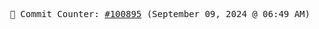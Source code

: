 <p align="center">
    <samp>
        📮 Commit Counter: <a href="https://github.com/Javascript-void0/Javascript-void0/commits/main">#100895</a> (September 09, 2024 @ 06:49 AM)
    </samp>
</p>